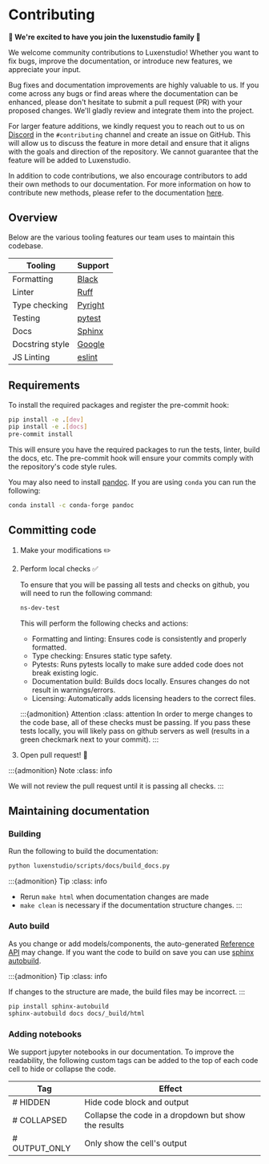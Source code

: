 # Contributing

**💝 We're excited to have you join the luxenstudio family 💝**

We welcome community contributions to Luxenstudio! Whether you want to fix bugs, improve the documentation, or introduce new features, we appreciate your input.

Bug fixes and documentation improvements are highly valuable to us. If you come across any bugs or find areas where the documentation can be enhanced, please don't hesitate to submit a pull request (PR) with your proposed changes. We'll gladly review and integrate them into the project.

For larger feature additions, we kindly request you to reach out to us on [Discord](https://discord.gg/uMbNqcraFc) in the `#contributing` channel and create an issue on GitHub. This will allow us to discuss the feature in more detail and ensure that it aligns with the goals and direction of the repository. We cannot guarantee that the feature will be added to Luxenstudio.

In addition to code contributions, we also encourage contributors to add their own methods to our documentation. For more information on how to contribute new methods, please refer to the documentation [here](../developer_guides/new_methods.md).

## Overview

Below are the various tooling features our team uses to maintain this codebase.

| Tooling         | Support                                                    |
| --------------- | ---------------------------------------------------------- |
| Formatting      | [Black](https://black.readthedocs.io/en/stable/)           |
| Linter          | [Ruff](https://beta.ruff.rs/docs/)                         |
| Type checking   | [Pyright](https://github.com/microsoft/pyright)            |
| Testing         | [pytest](https://docs.pytest.org/en/7.1.x/)                |
| Docs            | [Sphinx](https://www.sphinx-doc.org/en/master/)            |
| Docstring style | [Google](https://google.github.io/styleguide/pyguide.html) |
| JS Linting      | [eslint](https://eslint.org/)                              |

## Requirements

To install the required packages and register the pre-commit hook:

```bash
pip install -e .[dev]
pip install -e .[docs]
pre-commit install
```

This will ensure you have the required packages to run the tests, linter, build the docs, etc.
The pre-commit hook will ensure your commits comply with the repository's code style rules.

You may also need to install [pandoc](https://pandoc.org/). If you are using `conda` you can run the following:

```bash
conda install -c conda-forge pandoc
```

## Committing code

1. Make your modifications ✏️
2. Perform local checks ✅

   To ensure that you will be passing all tests and checks on github, you will need to run the following command:

   ```bash
   ns-dev-test
   ```

   This will perform the following checks and actions:

   - Formatting and linting: Ensures code is consistently and properly formatted.
   - Type checking: Ensures static type safety.
   - Pytests: Runs pytests locally to make sure added code does not break existing logic.
   - Documentation build: Builds docs locally. Ensures changes do not result in warnings/errors.
   - Licensing: Automatically adds licensing headers to the correct files.

   :::{admonition} Attention
   :class: attention
   In order to merge changes to the code base, all of these checks must be passing. If you pass these tests locally, you will likely pass on github servers as well (results in a green checkmark next to your commit).
   :::

3. Open pull request! 💌

:::{admonition} Note
:class: info

We will not review the pull request until it is passing all checks.
:::

## Maintaining documentation

### Building

Run the following to build the documentation:

```bash
python luxenstudio/scripts/docs/build_docs.py
```

:::{admonition} Tip
:class: info

- Rerun `make html` when documentation changes are made
- `make clean` is necessary if the documentation structure changes.
  :::

### Auto build

As you change or add models/components, the auto-generated [Reference API](https://docs.luxen.studio/en/latest/reference/api/index.html) may change.
If you want the code to build on save you can use [sphinx autobuild](https://github.com/executablebooks/sphinx-autobuild).

:::{admonition} Tip
:class: info

If changes to the structure are made, the build files may be incorrect.
:::

```bash
pip install sphinx-autobuild
sphinx-autobuild docs docs/_build/html
```

### Adding notebooks

We support jupyter notebooks in our documentation. To improve the readability, the following custom tags can be added to the top of each code cell to hide or collapse the code.

| Tag           | Effect                                               |
| ------------- | ---------------------------------------------------- |
| # HIDDEN      | Hide code block and output                           |
| # COLLAPSED   | Collapse the code in a dropdown but show the results |
| # OUTPUT_ONLY | Only show the cell's output                          |

